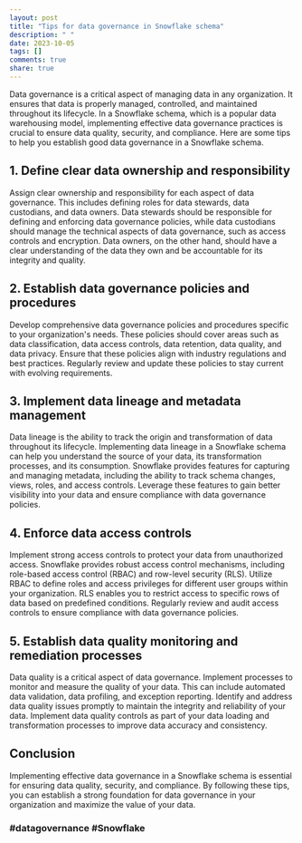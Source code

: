 ```yaml
---
layout: post
title: "Tips for data governance in Snowflake schema"
description: " "
date: 2023-10-05
tags: []
comments: true
share: true
---
```


Data governance is a critical aspect of managing data in any organization. It ensures that data is properly managed, controlled, and maintained throughout its lifecycle. In a Snowflake schema, which is a popular data warehousing model, implementing effective data governance practices is crucial to ensure data quality, security, and compliance. Here are some tips to help you establish good data governance in a Snowflake schema.

## 1. Define clear data ownership and responsibility

Assign clear ownership and responsibility for each aspect of data governance. This includes defining roles for data stewards, data custodians, and data owners. Data stewards should be responsible for defining and enforcing data governance policies, while data custodians should manage the technical aspects of data governance, such as access controls and encryption. Data owners, on the other hand, should have a clear understanding of the data they own and be accountable for its integrity and quality.

## 2. Establish data governance policies and procedures

Develop comprehensive data governance policies and procedures specific to your organization's needs. These policies should cover areas such as data classification, data access controls, data retention, data quality, and data privacy. Ensure that these policies align with industry regulations and best practices. Regularly review and update these policies to stay current with evolving requirements.

## 3. Implement data lineage and metadata management

Data lineage is the ability to track the origin and transformation of data throughout its lifecycle. Implementing data lineage in a Snowflake schema can help you understand the source of your data, its transformation processes, and its consumption. Snowflake provides features for capturing and managing metadata, including the ability to track schema changes, views, roles, and access controls. Leverage these features to gain better visibility into your data and ensure compliance with data governance policies.

## 4. Enforce data access controls

Implement strong access controls to protect your data from unauthorized access. Snowflake provides robust access control mechanisms, including role-based access control (RBAC) and row-level security (RLS). Utilize RBAC to define roles and access privileges for different user groups within your organization. RLS enables you to restrict access to specific rows of data based on predefined conditions. Regularly review and audit access controls to ensure compliance with data governance policies.

## 5. Establish data quality monitoring and remediation processes

Data quality is a critical aspect of data governance. Implement processes to monitor and measure the quality of your data. This can include automated data validation, data profiling, and exception reporting. Identify and address data quality issues promptly to maintain the integrity and reliability of your data. Implement data quality controls as part of your data loading and transformation processes to improve data accuracy and consistency.

## Conclusion

Implementing effective data governance in a Snowflake schema is essential for ensuring data quality, security, and compliance. By following these tips, you can establish a strong foundation for data governance in your organization and maximize the value of your data.

### #datagovernance #Snowflake